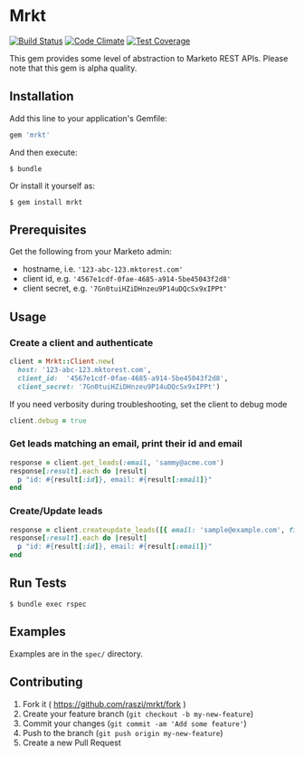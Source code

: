 # Mrkt

[![Build Status](https://secure.travis-ci.org/raszi/mrkt.png)](http://travis-ci.org/raszi/mrkt)
[![Code Climate](https://codeclimate.com/github/raszi/mrkt/badges/gpa.svg)](https://codeclimate.com/github/raszi/mrkt)
[![Test Coverage](https://codeclimate.com/github/raszi/mrkt/badges/coverage.svg)](https://codeclimate.com/github/raszi/mrkt)

This gem provides some level of abstraction to Marketo REST APIs. Please note that this gem is alpha quality. 


## Installation

Add this line to your application's Gemfile:

```ruby
gem 'mrkt'
```

And then execute:

    $ bundle

Or install it yourself as:

    $ gem install mrkt


## Prerequisites

Get the following from your Marketo admin:

* hostname, i.e. `'123-abc-123.mktorest.com'`
* client id, e.g. `'4567e1cdf-0fae-4685-a914-5be45043f2d8'`
* client secret, e.g. `'7Gn0tuiHZiDHnzeu9P14uDQcSx9xIPPt'`


## Usage

### Create a client and authenticate

```ruby
client = Mrkt::Client.new(
  host: '123-abc-123.mktorest.com', 
  client_id:  '4567e1cdf-0fae-4685-a914-5be45043f2d8', 
  client_secret: '7Gn0tuiHZiDHnzeu9P14uDQcSx9xIPPt')
```

If you need verbosity during troubleshooting, set the client to debug mode

```ruby
client.debug = true
```

### Get leads matching an email, print their id and email
    
```ruby
response = client.get_leads(:email, 'sammy@acme.com')
response[:result].each do |result|
  p "id: #{result[:id]}, email: #{result[:email]}"
end
```

### Create/Update leads

```ruby
response = client.createupdate_leads([{ email: 'sample@example.com', firstName: 'John' }], lookup_field: :email)
response[:result].each do |result|
  p "id: #{result[:id]}, email: #{result[:email]}"
end
```


## Run Tests

    $ bundle exec rspec


## Examples

Examples are in the `spec/` directory.


## Contributing

1. Fork it ( https://github.com/raszi/mrkt/fork )
2. Create your feature branch (`git checkout -b my-new-feature`)
3. Commit your changes (`git commit -am 'Add some feature'`)
4. Push to the branch (`git push origin my-new-feature`)
5. Create a new Pull Request
